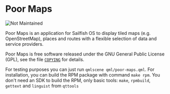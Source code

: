 Poor Maps
=========

![Not Maintained](https://img.shields.io/maintenance/no/2018.svg)

Poor Maps is an application for Sailfish OS to display tiled maps (e.g.
OpenStreetMap), places and routes with a flexible selection of data and
service providers.

Poor Maps is free software released under the GNU General Public License
(GPL), see the file [`COPYING`](COPYING) for details.

For testing purposes you can just run `qmlscene qml/poor-maps.qml`. For
installation, you can build the RPM package with command `make rpm`. You
don't need an SDK to build the RPM, only basic tools: `make`,
`rpmbuild`, `gettext` and `linguist` from `qttools`
